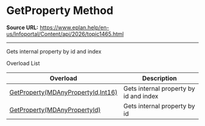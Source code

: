 # GetProperty Method

**Source URL:** https://www.eplan.help/en-us/Infoportal/Content/api/2026/topic1465.html

---

Gets internal property by id and index

Overload List

| Overload | Description |
| --- | --- |
| [GetProperty(MDAnyPropertyId,Int16)](topic1466.html) | Gets internal property by id and index |
| [GetProperty(MDAnyPropertyId)](topic1467.html) | Gets internal property by id |
